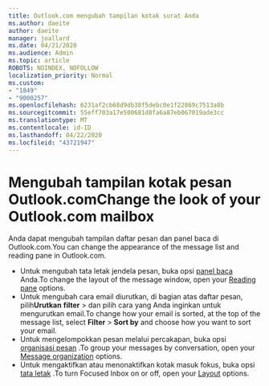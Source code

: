 ```yaml
---
title: Outlook.com mengubah tampilan kotak surat Anda
ms.author: daeite
author: daeite
manager: joallard
ms.date: 04/21/2020
ms.audience: Admin
ms.topic: article
ROBOTS: NOINDEX, NOFOLLOW
localization_priority: Normal
ms.custom:
- "1849"
- "9000257"
ms.openlocfilehash: 6231af2cb68d9db38f5debc0e1f22869c7513a8b
ms.sourcegitcommit: 55eff703a17e500681d8fa6a87eb067019ade3cc
ms.translationtype: MT
ms.contentlocale: id-ID
ms.lasthandoff: 04/22/2020
ms.locfileid: "43721947"
---
```

# <a name="change-the-look-of-your-outlookcom-mailbox"></a><span data-ttu-id="c899c-102">Mengubah tampilan kotak pesan Outlook.com</span><span class="sxs-lookup"><span data-stu-id="c899c-102">Change the look of your Outlook.com mailbox</span></span>

<span data-ttu-id="c899c-103">Anda dapat mengubah tampilan daftar pesan dan panel baca di Outlook.com.</span><span class="sxs-lookup"><span data-stu-id="c899c-103">You can change the appearance of the message list and reading pane in Outlook.com.</span></span>

- <span data-ttu-id="c899c-104">Untuk mengubah tata letak jendela pesan, buka opsi [panel baca](https://outlook.live.com/mail/options/mail/layout/readingPane) Anda.</span><span class="sxs-lookup"><span data-stu-id="c899c-104">To change the layout of the message window, open your [Reading pane](https://outlook.live.com/mail/options/mail/layout/readingPane) options.</span></span>
- <span data-ttu-id="c899c-105">Untuk mengubah cara email diurutkan, di bagian atas daftar pesan, pilih**Urutkan** **filter** > dan pilih cara yang Anda inginkan untuk mengurutkan email.</span><span class="sxs-lookup"><span data-stu-id="c899c-105">To change how your email is sorted, at the top of the message list, select **Filter** > **Sort by** and choose how you want to sort your email.</span></span>
- <span data-ttu-id="c899c-106">Untuk mengelompokkan pesan melalui percakapan, buka opsi [organisasi pesan](https://outlook.live.com/mail/options/mail/layout/conversations) .</span><span class="sxs-lookup"><span data-stu-id="c899c-106">To group your messages by conversation, open your [Message organization](https://outlook.live.com/mail/options/mail/layout/conversations) options.</span></span>
- <span data-ttu-id="c899c-107">Untuk mengaktifkan atau menonaktifkan kotak masuk fokus, buka opsi [tata letak](https://outlook.live.com/mail/options/mail/layout/focused) .</span><span class="sxs-lookup"><span data-stu-id="c899c-107">To turn Focused Inbox on or off, open your [Layout](https://outlook.live.com/mail/options/mail/layout/focused) options.</span></span>